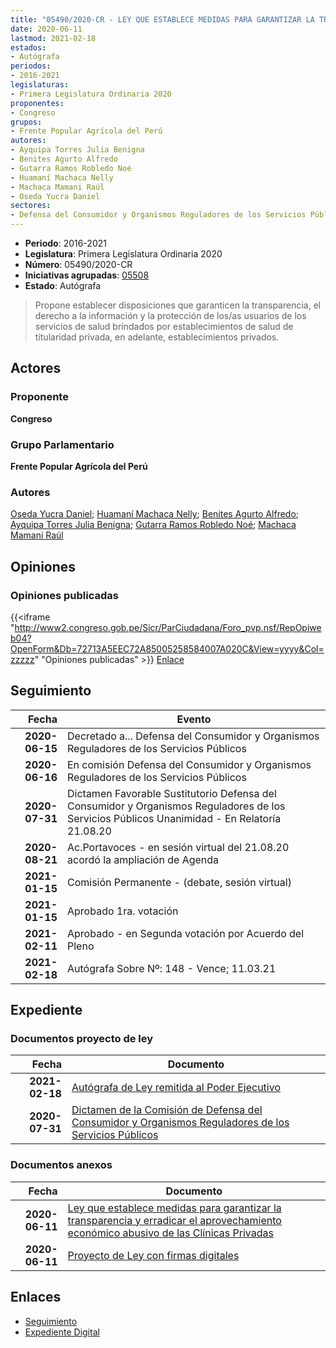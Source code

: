 ```yaml
---
title: "05490/2020-CR - LEY QUE ESTABLECE MEDIDAS PARA GARANTIZAR LA TRANSPARENCIA Y ERRADICAR EL APROVECHAMIENTO ECONÓMICO ABUSIVO DE LAS CLÍNICAS PRIVADAS"
date: 2020-06-11
lastmod: 2021-02-18
estados:
- Autógrafa
periodos:
- 2016-2021
legislaturas:
- Primera Legislatura Ordinaria 2020
proponentes:
- Congreso
grupos:
- Frente Popular Agrícola del Perú
autores:
- Ayquipa Torres Julia Benigna
- Benites Agurto Alfredo
- Gutarra Ramos Robledo Noé
- Huamaní Machaca Nelly
- Machaca Mamani Raúl
- Oseda Yucra Daniel
sectores:
- Defensa del Consumidor y Organismos Reguladores de los Servicios Públicos
---
```

- **Periodo**: 2016-2021
- **Legislatura**: Primera Legislatura Ordinaria 2020
- **Número**: 05490/2020-CR
- **Iniciativas agrupadas**: [05508](../../05500/05508)
- **Estado**: Autógrafa

> Propone establecer disposiciones que garanticen la transparencia, el derecho a la información y la protección de los/as usuarios de los servicios de salud brindados por establecimientos de salud de titularidad privada, en adelante, establecimientos privados.


## Actores

### Proponente

**Congreso**

### Grupo Parlamentario

**Frente Popular Agrícola del Perú**

### Autores

[Oseda Yucra Daniel](mailto:mailto:doseday@congreso.gob.pe); [Huamaní Machaca Nelly](mailto:mailto:nhuamani@congreso.gob.pe); [Benites Agurto Alfredo](mailto:mailto:abenites@congreso.gob.pe); [Ayquipa Torres Julia Benigna](mailto:mailto:jayquipa@congreso.gob.pe); [Gutarra Ramos Robledo Noé](mailto:mailto:rgutarra@congreso.gob.pe); [Machaca Mamani Raúl](mailto:mailto:rmachaca@congreso.gob.pe)

## Opiniones

### Opiniones publicadas

{{<iframe "http://www2.congreso.gob.pe/Sicr/ParCiudadana/Foro_pvp.nsf/RepOpiweb04?OpenForm&Db=72713A5EEC72A85005258584007A020C&View=yyyy&Col=zzzzz" "Opiniones publicadas" >}}
[Enlace](http://www2.congreso.gob.pe/Sicr/ParCiudadana/Foro_pvp.nsf/RepOpiweb04?OpenForm&Db=72713A5EEC72A85005258584007A020C&View=yyyy&Col=zzzzz)


## Seguimiento

| Fecha | Evento |
|------:|--------|
| **2020-06-15** | Decretado a... Defensa del Consumidor y Organismos Reguladores de los Servicios Públicos |
| **2020-06-16** | En comisión Defensa del Consumidor y Organismos Reguladores de los Servicios Públicos |
| **2020-07-31** | Dictamen Favorable Sustitutorio Defensa del Consumidor y Organismos Reguladores de los Servicios Públicos Unanimidad - En Relatoría 21.08.20 |
| **2020-08-21** | Ac.Portavoces - en sesión virtual del 21.08.20 acordó la ampliación de Agenda |
| **2021-01-15** | Comisión Permanente - (debate, sesión virtual) |
| **2021-01-15** | Aprobado 1ra. votación |
| **2021-02-11** | Aprobado - en Segunda votación por Acuerdo del Pleno |
| **2021-02-18** | Autógrafa Sobre Nº: 148 - Vence; 11.03.21 |

## Expediente

### Documentos proyecto de ley

| Fecha | Documento |
|------:|-----------|
| **2021-02-18** | [Autógrafa de Ley remitida al Poder Ejecutivo](https://leyes.congreso.gob.pe/Documentos/2016_2021/Autografas/Ley_y_de_Resolucion_Legislativa/AU05490-20210218.pdf) |
| **2020-07-31** | [Dictamen de la Comisión de Defensa del Consumidor y Organismos Reguladores de los Servicios Públicos](http://www.leyes.congreso.gob.pe/Documentos/2016_2021/Dictamenes/Proyectos_de_Ley/05490DC06MAY20200731.pdf) |

### Documentos anexos

| Fecha | Documento |
|------:|-----------|
| **2020-06-11** | [Ley que establece medidas para garantizar la transparencia y erradicar el aprovechamiento económico abusivo de las Clínicas Privadas](http://www.leyes.congreso.gob.pe/Documentos/2016_2021/Proyectos_de_Ley_y_de_Resoluciones_Legislativas/PL05490-20200611.pdf) |
| **2020-06-11** | [Proyecto de Ley con firmas digitales](http://www.leyes.congreso.gob.pe/Documentos/2016_2021/Proyectos_de_Ley_y_de_Resoluciones_Legislativas/Proyectos_Firmas_digitales/PL05490.pdf) |

## Enlaces

- [Seguimiento](http://www2.congreso.gob.pe/Sicr/TraDocEstProc/CLProLey2016.nsf/f7fff46988ca05b1052578e100829cc7/d73ea65ceae68bc805258584007ccbff?OpenDocument)
- [Expediente Digital](http://www2.congreso.gob.pe/Sicr/TraDocEstProc/Expvirt_2011.nsf/visbusqptramdoc1621/05490?opendocument)


